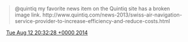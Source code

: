 > @quintiq my favorite news item on the Quintiq site has a broken image link\. http://www\.quintiq\.com/news\-2013/swiss\-air\-navigation\-service\-provider\-to\-increase\-efficiency\-and\-reduce\-costs\.html

<img src="../../media/tweet.ico" width="12" /> [Tue Aug 12 20:32:28 +0000 2014](https://twitter.com/DromerDenker/status/499292353279307778)